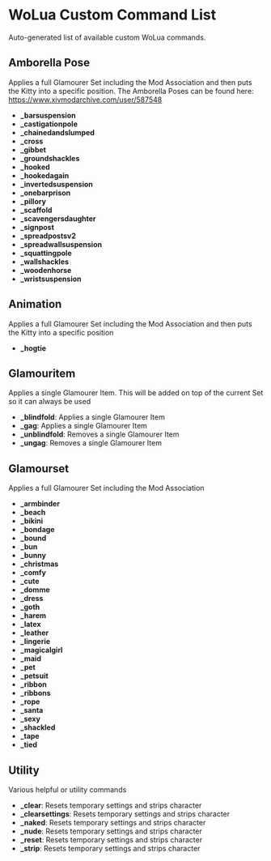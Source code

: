 # WoLua Custom Command List

Auto-generated list of available custom WoLua commands.

## Amborella Pose
Applies a full Glamourer Set including the Mod Association and then puts the Kitty into a specific position. The Amborella Poses can be found here: https://www.xivmodarchive.com/user/587548

- **_barsuspension**
- **_castigationpole**
- **_chainedandslumped**
- **_cross**
- **_gibbet**
- **_groundshackles**
- **_hooked**
- **_hookedagain**
- **_invertedsuspension**
- **_onebarprison**
- **_pillory**
- **_scaffold**
- **_scavengersdaughter**
- **_signpost**
- **_spreadpostsv2**
- **_spreadwallsuspension**
- **_squattingpole**
- **_wallshackles**
- **_woodenhorse**
- **_wristsuspension**

## Animation
Applies a full Glamourer Set including the Mod Association and then puts the Kitty into a specific position

- **_hogtie**

## Glamouritem
Applies a single Glamourer Item. This will be added on top of the current Set so it can always be used

- **_blindfold**: Applies a single Glamourer Item
- **_gag**: Applies a single Glamourer Item
- **_unblindfold**: Removes a single Glamourer Item
- **_ungag**: Removes a single Glamourer Item

## Glamourset
Applies a full Glamourer Set including the Mod Association

- **_armbinder**
- **_beach**
- **_bikini**
- **_bondage**
- **_bound**
- **_bun**
- **_bunny**
- **_christmas**
- **_comfy**
- **_cute**
- **_domme**
- **_dress**
- **_goth**
- **_harem**
- **_latex**
- **_leather**
- **_lingerie**
- **_magicalgirl**
- **_maid**
- **_pet**
- **_petsuit**
- **_ribbon**
- **_ribbons**
- **_rope**
- **_santa**
- **_sexy**
- **_shackled**
- **_tape**
- **_tied**

## Utility
Various helpful or utility commands

- **_clear**: Resets temporary settings and strips character
- **_clearsettings**: Resets temporary settings and strips character
- **_naked**: Resets temporary settings and strips character
- **_nude**: Resets temporary settings and strips character
- **_reset**: Resets temporary settings and strips character
- **_strip**: Resets temporary settings and strips character

